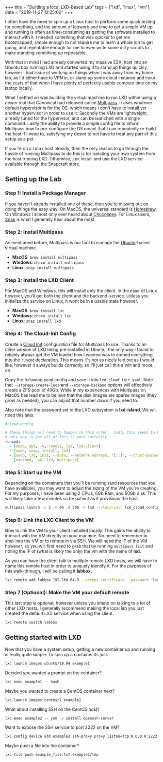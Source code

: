 +++
title = "Building a local LXD-based Lab"
tags = ["lxd", "linux", "vm"]
date = "2019-11-27 12:25:00"
+++

I often have the need to spin up a Linux host to perform some quick testing for something, and the amount of legwork and time to get a simple VM up and running is often as time-consuming as getting the software installed to interact with it.  I needed something that was quicker to get me bootstrapped, simple enough to not require me to learn a whole ton to get going, and repeatable enough for me to even write some dirty scripts to make standing something up repeatable.

With that in mind I had already converted my massive ESXi host into an Ubuntu box running LXD and started using it to stand up things quickly, however I had issue of working on things when I was away from my home lab, as I'd either have to VPN in, or stand up some cloud instance and incur the costs of that when I have plenty of perfectly usable compute time on my laptop locally.

What I settled on was building the virtual machine to run LXD within using a newer tool that Canonical had released called [Multipass][multipass].  It uses whatever default hypervisor is for the OS, which means I don't have to install yet another hypervisor in order to use it.  Secondly the VMs are lightweight, already tuned for the hypervisor, and can be launched with a single command.  Lastly the ability to provide a simple config file to inform Multipass how to pre-configure the OS meant that I can repeatedly re-build the host if I need to, satisfying my desire to not have to treat any part of this setup as a pet.

If you're on a Linux host already, then the only reason to go through the hassle of running Multipass to do this is for isolating your own system from the host running LXD.  Otherwise, just install and use the LXD service available through the [Snapcraft][snap-lxd] store.

## Setting up the Lab

### Step 1: Install a Package Manager

If you haven't already installed one of these, then you're missing out on doing things the easy way.  On MacOS, the universal standard is [Homebrew][brew].  On Windows I almost only ever heard about [Chocolatey][choco].  For Linux users, [Snap][snap] is what I generally hear about the most.

### Step 2: Install Multipass

As mentioned before, Multipass is our tool to manage the [Ubuntu][ubuntu]-based virtual machine.

* **MacOS**: `brew install multipass`
* **Windows**: `choco install multipass`
* **Linux**: `snap install multipass`

### Step 3: Install the LXD Client

For MacOS and Windows, this will install only the client.  In the case of Linux however, you'll get both the client and the backend-service.  Unless you initialize the service on Linux, it wont be in a usable state however.

* **MacOS**: `brew install lxc`
* **Windows**: `choco install lxc`
* **Linux**: `snap install lxd`

### Step 4: The Cloud-Init Config

Create a [Cloud Init][cloud-init] configuration file for Multipass to use.  Thanks to an older version of LXD being pre-installed in Ubuntu, the only way I found to reliably always get the VM loaded how I wanted was to embed everything into the `runcmd` declaration.  This means it's not as nicely laid out as I would like, however it always builds correctly, so I'll just call this a win and move on.

Copy the following yaml config and save it into `lxd_cloud_init.yaml`.  Note that ``--storage-create-loop`` and ``--storage-backend`` options will effectively create a ZFS pool of 40Gb.  While in my experiences with Multipass on MacOS has lead me to believe that the disk images are sparse images (they grow as needed), you can adjust that number down if you need to.

Also note that the password set to the LXD subsystem is **lxd-island**.  We will need this later.

```yaml
#cloud-config

# These things all need to happen in this order.  Sadly this seems to be the
# only way to get all of this to work correctly.
runcmd:
  - [sudo, apt, -y, remove, lxd, lxd-client]
  - [sudo, snap, install, lxd]
  - [sudo, lxd, init, --auto, --network-address, "[::]", --trust-password, "lxd-island", --storage-backend=zfs, --storage-create-loop=40]
  - [usermod, -aG, lxd, multipass]
```

### Step 5: Start up the VM

Depending on the containers that you'll be running (and resources that you have available), you may want to adjust the sizing of the VM you're creating.  For my purposes, I have been using 2 CPUs, 6Gb Ram, and 50Gb disk.  This will likely take a few minutes so be patient as it provisions the host.

```bash
multipass launch -c 2 -m 6G -d 50G -n lxd --cloud-init lxd_cloud_config.yaml
```

### Step 6: Link the LXC Client to the VM

Now to link the VM to your client installed locally.  This gains the ability to interact with the VM directly on your machine.  No need to remember to shell into the VM or to remote in via SSH.  We will need the IP of the VM however, so you will first need to grab that by running `multipass list` and noting the IP of (what is likely the only) the vm with the name of **lxd**.

As you can have the client talk to multiple remote LXD hosts, we will have to name this remote host in order to uniquely identify it.  For the purposes of this walk-through, I will be calling it **labbox**.

```bash
lxc remote add labbox 192.168.64.3 --accept-certificate --password "lxd-island"
```

### Step 7 (Optional): Make the VM your default remote

This last step is optional, however unless you intend on talking to a lot of other LXD hosts, I generally recommend making the local lab you just created the default LXD service when using the client.

```bash
lxc remote switch labbox
```

## Getting started with LXD

Now that you have a system setup, getting a new container up and running is really quite simple.  To spin up a container its just:

```bash
lxc launch images:ubuntu/18.04 example1
```

Decided ypu wanted a prompt on the container?

```bash
lxc exec example1 -- bash
```

Maybe you wanted to create a CentOS container next?

```bash
lxc launch images:centos/7 example2
```

What about installing SSH on the CentOS host?

```bash
lxc exec example2 -- yum -y install openssh-server
```

Want to expose the SSH service to port 2222 on the VM?

```bash
lxc config device add example2 ssh-proxy proxy listen=tcp:0.0.0.0:2222 connect=tcp:127.0.0.1:22
```

Maybe push a file into the container?

```bash
lxc file push example_file.txt example2/tmp
```

[brew]: https://brew.sh/
[cloud-init]: https://cloud-init.io/
[choco]: https://chocolatey.org/
[lxd]: https://linuxcontainers.org/lxd/
[multipass]: https://multipass.run/
[snap]: https://snapcraft.io/
[snap-lxd]: https://snapcraft.io/lxd
[ubuntu]: https://ubuntu.com